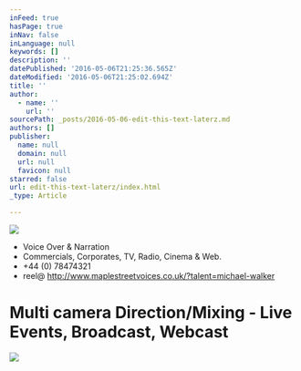 ```yaml
---
inFeed: true
hasPage: true
inNav: false
inLanguage: null
keywords: []
description: ''
datePublished: '2016-05-06T21:25:36.565Z'
dateModified: '2016-05-06T21:25:02.694Z'
title: ''
author:
  - name: ''
    url: ''
sourcePath: _posts/2016-05-06-edit-this-text-laterz.md
authors: []
publisher:
  name: null
  domain: null
  url: null
  favicon: null
starred: false
url: edit-this-text-laterz/index.html
_type: Article

---
```

![](https://s3-us-west-2.amazonaws.com/the-grid-img/p/d192338e4297aa2fee6cfc92262bb21c5363c3af.jpg)

* Voice Over & Narration
* Commercials, Corporates, TV, Radio, Cinema & Web. 
* +44 (0) 78474321
* reel@ http://www.maplestreetvoices.co.uk/?talent=michael-walker

  
  
  
# Multi camera Direction/Mixing - Live Events, Broadcast, Webcast
![](https://the-grid-user-content.s3-us-west-2.amazonaws.com/af7ca7a9-218b-48bd-9ffe-ba27296f7ae4.jpg)